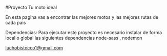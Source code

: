 #Proyecto Tu moto ideal

En esta pagina vas a encontrar las mejores motos y las mejores rutas de cada pais

Dependencias: Para ejecutar este proyecto es necesario instalar de forma local o global las siguientes dependencias node-sass , nodemon 

luchobistocco1@gmail.com

